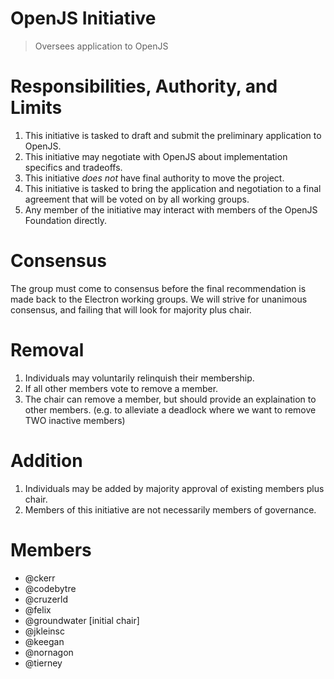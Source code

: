 # OpenJS Initiative

> Oversees application to OpenJS

# Responsibilities, Authority, and Limits

1. This initiative is tasked to draft and submit the preliminary application to OpenJS.
2. This initiative may negotiate with OpenJS about implementation specifics and tradeoffs.
3. This initiative *does not* have final authority to move the project.
4. This initiative is tasked to bring the application and negotiation to a final agreement that will be voted on by all working groups.
5. Any member of the initiative may interact with members of the OpenJS Foundation directly.

# Consensus

The group must come to consensus before the final recommendation is made back to the Electron working groups.
We will strive for unanimous consensus, and failing that will look for majority plus chair.

# Removal

1. Individuals may voluntarily relinquish their membership.
2. If all other members vote to remove a member.
3. The chair can remove a member, but should provide an explaination to other members. (e.g. to alleviate a deadlock where we want to remove TWO inactive members)

# Addition

1. Individuals may be added by majority approval of existing members plus chair.
2. Members of this initiative are not necessarily members of governance.

# Members

- @ckerr
- @codebytre
- @cruzerld
- @felix
- @groundwater [initial chair]
- @jkleinsc
- @keegan
- @nornagon
- @tierney
